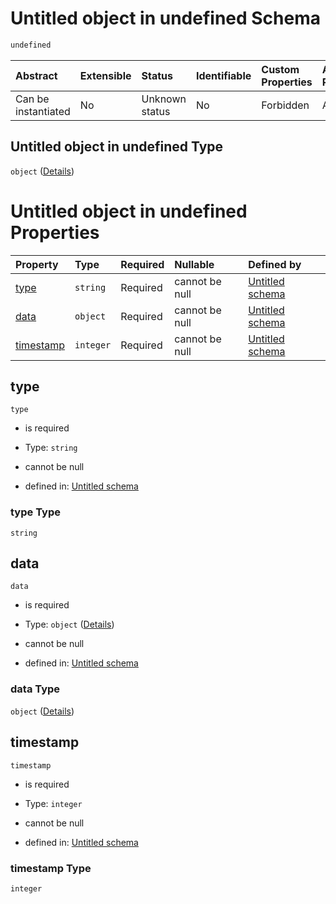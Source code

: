 # Untitled object in undefined Schema

```txt
undefined
```



| Abstract            | Extensible | Status         | Identifiable | Custom Properties | Additional Properties | Access Restrictions | Defined In                                                                            |
| :------------------ | :--------- | :------------- | :----------- | :---------------- | :-------------------- | :------------------ | :------------------------------------------------------------------------------------ |
| Can be instantiated | No         | Unknown status | No           | Forbidden         | Allowed               | none                | [block\_summary.schema.json](../out/block_summary.schema.json "open original schema") |

## Untitled object in undefined Type

`object` ([Details](block_summary.md))

# Untitled object in undefined Properties

| Property                | Type      | Required | Nullable       | Defined by                                                                                 |
| :---------------------- | :-------- | :------- | :------------- | :----------------------------------------------------------------------------------------- |
| [type](#type)           | `string`  | Required | cannot be null | [Untitled schema](block_summary-properties-type.md "undefined#/properties/type")           |
| [data](#data)           | `object`  | Required | cannot be null | [Untitled schema](block_summary-properties-data.md "undefined#/properties/data")           |
| [timestamp](#timestamp) | `integer` | Required | cannot be null | [Untitled schema](block_summary-properties-timestamp.md "undefined#/properties/timestamp") |

## type



`type`

* is required

* Type: `string`

* cannot be null

* defined in: [Untitled schema](block_summary-properties-type.md "undefined#/properties/type")

### type Type

`string`

## data



`data`

* is required

* Type: `object` ([Details](block_summary-properties-data.md))

* cannot be null

* defined in: [Untitled schema](block_summary-properties-data.md "undefined#/properties/data")

### data Type

`object` ([Details](block_summary-properties-data.md))

## timestamp



`timestamp`

* is required

* Type: `integer`

* cannot be null

* defined in: [Untitled schema](block_summary-properties-timestamp.md "undefined#/properties/timestamp")

### timestamp Type

`integer`
